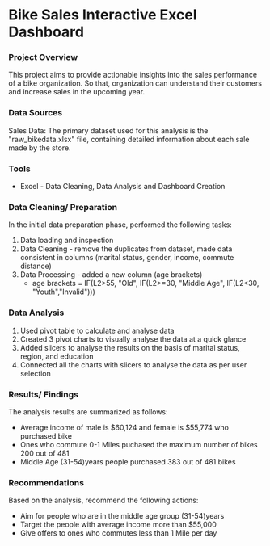 # Bike Sales Interactive Excel Dashboard

### Project Overview
This project aims to provide actionable insights into the sales performance of a bike organization. So that, organization can understand their customers and increase sales in the upcoming year. 






### Data Sources
Sales Data: The primary dataset used for this analysis is the "raw_bikedata.xlsx" file, containing detailed information about each sale made by the store.
### Tools
- Excel - Data Cleaning, Data Analysis and Dashboard Creation
  
### Data Cleaning/ Preparation
In the initial data preparation phase, performed the following tasks:
1. Data loading and inspection
2. Data Cleaning - remove the duplicates from dataset, made data consistent in columns (marital status, gender, income, commute distance)
3. Data Processing - added a new column (age brackets)
   - age brackets = IF(L2>55, "Old", IF(L2>=30, "Middle Age", IF(L2<30, "Youth","Invalid")))


### Data Analysis
1. Used pivot table to calculate and analyse data
2. Created 3 pivot charts to visually analyse the data at a quick glance
3. Added slicers to analyse the results on the basis of marital status, region, and education
4. Connected all the charts with slicers to analyse the data as per user selection 

### Results/ Findings

The analysis results are summarized as follows:
- Average income of male is $60,124 and female is $55,774 who purchased bike
- Ones who commute 0-1 Miles puchased the maximum number of bikes 200 out of 481
- Middle Age (31-54)years people purchased 383 out of 481 bikes

### Recommendations
Based on the analysis, recommend the following actions:
- Aim for people who are in the middle age group (31-54)years
- Target the people with average income more than $55,000
- Give offers to ones who commutes less than 1 Mile per day

    
